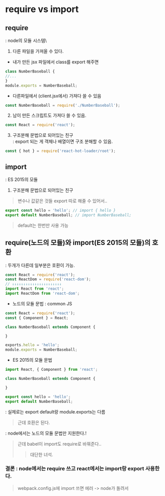 # require vs import
## require
: node의 모듈 시스템\
1. 다른 파일을 가져올 수 있다.
- 내가 만든 jsx 파일에서 class를 export 해주면
``` jsx
class NumberBaseball {
//...
}
module.exports = NumberBaseball;
```
- 다른파일에서 (client.jsx에서) 가져다 쓸 수 있음
``` jsx
const NumberBaseball = require('./NumberBaseball');
```
2. 남이 만든 스크립트도 가져다 쓸 수 있음.
``` jsx
const React = require('react');
```
3. 구조분해 문법으로 되어있는 친구\
: export 되는 게 객체나 배열이면 구조 분해할 수 있음.
``` jsx
const { hot } = require('react-hot-loader/root');
```

## import
: ES 2015의 모듈
1. 구조분해 문법으로 되어있는 친구
> 변수나 값같은 것들 export 따로 해줄 수 있어서.. 
``` jsx
export const hello = 'hello'; // import { hello }
export default NumberBaseball; // import NumberBaseball;
```
> default는 한번만 사용 가능

## require(노드의 모듈)와 import(ES 2015의 모듈)의 호환
: 두개가 다른데 일부분은 호환이 가능.
``` jsx
const React = require('react');
const ReactDom = require('react-dom');
// ↓↓↓↓↓↓↓↓↓↓↓↓↓↓↓↓↓↓↓↓↓↓
import React from 'react';
import ReactDom from 'react-dom';
```
- 노드의 모듈 문법 : common JS
``` jsx
const React = require('react');
const { Component } = React;

class NumberBaseball extends Component {

}

exports.hello = 'hello';
module.exports = NumberBaseball;
```
- ES 2015의 모듈 문법
``` jsx
import React, { Component } from 'react';

class NumberBaseball extends Component {

}

export const hello = 'hello';
export default NumberBaseball;
```
: 실제로는 export default랑 module.exports는 다름
> 근데 호환은 된다.

: node에서는 노드의 모듈 문법만 지원한다.!
> 근데 babel이 import도 require로 바꿔준다..
>> 대단한 녀석.

### 결론 : node에서는 require 쓰고 react에서는 import랑 export 사용한다.
> webpack.config.js에 import 쓰면 에러 -> node가 돌려서